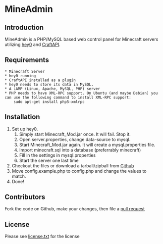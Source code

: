 MineAdmin
=========

Introduction
------------
MineAdmin is a PHP/MySQL based web control panel for Minecraft servers utilizing [hey0](http://www.minecraftforum.net/viewtopic.php?t=23340) and [CraftAPI](http://forum.hey0.net/showthread.php?tid=405).

Requirements
------------
	* Minecraft Server
	* hey0 running
	* CraftAPI installed as a plugin
	* hey0 needs to store its data in MySQL.
	* A LAMP (Linux, Apache, MySQL, PHP) server
	* PHP needs to have XML-RPC support. On Ubuntu (and maybe Debian) you can use the following command to install XML-RPC support:
		sudo apt-get install php5-xmlrpc
Installation
------------
1.	Set up hey0. 
	1.	Simply start Minecraft_Mod.jar once. It will fail. Stop it.
	2.	Open server.properties, change data-source to mysql. 
	3.	Start Minecraft_Mod.jar again. It will create a mysql.properties file. 
	4.	Import minecraft.sql into a database (preferrably minecraft)
	5.	Fill in the settings in mysql.properties
	6.	Start the server one last time
2.	Checkout the files or download a tarball/zipball from [Github](http://github.com/robbiet480/MineAdmin#readme)
3.	Move config.example.php to config.php and change the values to match.
4.	Done!

Contributors
------------
Fork the code on Github, make your changes, then file a [pull request](http://github.com/robbiet480/MineAdmin/pull/new/master)

License
-------
Please see [license.txt](http://github.com/robbiet480/MineAdmin/blob/master/license.txt) for the license